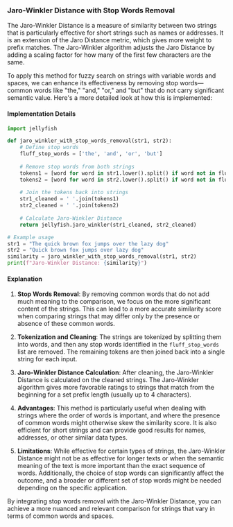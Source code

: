 ### Jaro-Winkler Distance with Stop Words Removal

The Jaro-Winkler Distance is a measure of similarity between two strings that is particularly effective for short strings such as names or addresses. It is an extension of the Jaro Distance metric, which gives more weight to prefix matches. The Jaro-Winkler algorithm adjusts the Jaro Distance by adding a scaling factor for how many of the first few characters are the same.

To apply this method for fuzzy search on strings with variable words and spaces, we can enhance its effectiveness by removing stop words—common words like "the," "and," "or," and "but" that do not carry significant semantic value. Here's a more detailed look at how this is implemented:

#### Implementation Details

```python
import jellyfish

def jaro_winkler_with_stop_words_removal(str1, str2):
    # Define stop words
    fluff_stop_words = ['the', 'and', 'or', 'but']
    
    # Remove stop words from both strings
    tokens1 = [word for word in str1.lower().split() if word not in fluff_stop_words]
    tokens2 = [word for word in str2.lower().split() if word not in fluff_stop_words]
    
    # Join the tokens back into strings
    str1_cleaned = ' '.join(tokens1)
    str2_cleaned = ' '.join(tokens2)
    
    # Calculate Jaro-Winkler Distance
    return jellyfish.jaro_winkler(str1_cleaned, str2_cleaned)

# Example usage
str1 = "The quick brown fox jumps over the lazy dog"
str2 = "Quick brown fox jumps over lazy dog"
similarity = jaro_winkler_with_stop_words_removal(str1, str2)
print(f"Jaro-Winkler Distance: {similarity}")
```

#### Explanation

1. **Stop Words Removal**: By removing common words that do not add much meaning to the comparison, we focus on the more significant content of the strings. This can lead to a more accurate similarity score when comparing strings that may differ only by the presence or absence of these common words.

2. **Tokenization and Cleaning**: The strings are tokenized by splitting them into words, and then any stop words identified in the `fluff_stop_words` list are removed. The remaining tokens are then joined back into a single string for each input.

3. **Jaro-Winkler Distance Calculation**: After cleaning, the Jaro-Winkler Distance is calculated on the cleaned strings. The Jaro-Winkler algorithm gives more favorable ratings to strings that match from the beginning for a set prefix length (usually up to 4 characters).

4. **Advantages**: This method is particularly useful when dealing with strings where the order of words is important, and where the presence of common words might otherwise skew the similarity score. It is also efficient for short strings and can provide good results for names, addresses, or other similar data types.

5. **Limitations**: While effective for certain types of strings, the Jaro-Winkler Distance might not be as effective for longer texts or when the semantic meaning of the text is more important than the exact sequence of words. Additionally, the choice of stop words can significantly affect the outcome, and a broader or different set of stop words might be needed depending on the specific application.

By integrating stop words removal with the Jaro-Winkler Distance, you can achieve a more nuanced and relevant comparison for strings that vary in terms of common words and spaces.

